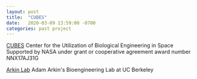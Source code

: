 ```yaml
---
layout: post
title:  "CUBES"
date:   2020-03-09 13:59:00 -0700
categories: past project
---
```

[CUBES][cubes-link] Center for the Utilization of Biological Engineering in Space
Supported by NASA under grant or cooperative agreement award number NNX17AJ31G

[Arkin Lab][arkin-lab-link] Adam Arkin's Bioengineering Lab at UC Berkeley

[cubes-link]: https://cubes.space
[arkin-lab-link]: https://genomics.lbl.gov
